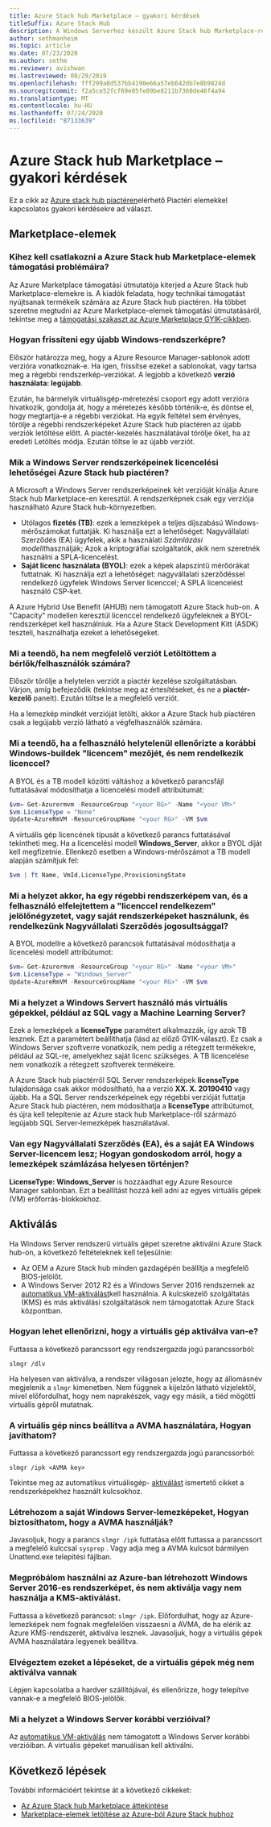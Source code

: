 ```yaml
---
title: Azure Stack hub Marketplace – gyakori kérdések
titleSuffix: Azure Stack Hub
description: A Windows Serverhez készült Azure Stack hub Marketplace-re vonatkozó gyakori kérdések listája.
author: sethmanheim
ms.topic: article
ms.date: 07/23/2020
ms.author: sethm
ms.reviewer: avishwan
ms.lastreviewed: 08/29/2019
ms.openlocfilehash: fff299a0d537bb4190e66a57eb642db7e8b9824d
ms.sourcegitcommit: f2a5ce52fcf69e05fe89be8211b7360de46f4a94
ms.translationtype: MT
ms.contentlocale: hu-HU
ms.lasthandoff: 07/24/2020
ms.locfileid: "87133639"
---
```

# <a name="azure-stack-hub-marketplace-faq"></a>Azure Stack hub Marketplace – gyakori kérdések

Ez a cikk az [Azure stack hub piactéren](azure-stack-marketplace.md)elérhető Piactéri elemekkel kapcsolatos gyakori kérdésekre ad választ.

## <a name="marketplace-items"></a>Marketplace-elemek

### <a name="who-should-i-contact-for-support-issues-with-azure-stack-hub-marketplace-items"></a>Kihez kell csatlakozni a Azure Stack hub Marketplace-elemek támogatási problémáira?

Az Azure Marketplace támogatási útmutatója kiterjed a Azure Stack hub Marketplace-elemekre is. A kiadók feladata, hogy technikai támogatást nyújtsanak termékeik számára az Azure Stack hub piactéren. Ha többet szeretne megtudni az Azure Marketplace-elemek támogatási útmutatásáról, tekintse meg a [támogatási szakaszt az Azure Marketplace GYIK-cikkben](/azure/marketplace/marketplace-faq-publisher-guide#customer-support).

### <a name="how-do-i-update-to-a-newer-windows-image"></a>Hogyan frissíteni egy újabb Windows-rendszerképre?

Először határozza meg, hogy a Azure Resource Manager-sablonok adott verzióra vonatkoznak-e. Ha igen, frissítse ezeket a sablonokat, vagy tartsa meg a régebbi rendszerkép-verziókat. A legjobb a következő **verzió használata: legújabb**.

Ezután, ha bármelyik virtuálisgép-méretezési csoport egy adott verzióra hivatkozik, gondolja át, hogy a méretezés később történik-e, és döntse el, hogy megtartja-e a régebbi verziókat. Ha egyik feltétel sem érvényes, törölje a régebbi rendszerképeket Azure Stack hub piactéren az újabb verziók letöltése előtt. A piactér-kezelés használatával törölje őket, ha az eredeti Letöltés módja. Ezután töltse le az újabb verziót.

### <a name="what-are-the-licensing-options-for-windows-server-images-on-azure-stack-hub-marketplace"></a>Mik a Windows Server rendszerképeinek licencelési lehetőségei Azure Stack hub piactéren?

A Microsoft a Windows Server rendszerképeinek két verzióját kínálja Azure Stack hub Marketplace-en keresztül. A rendszerképnek csak egy verziója használható Azure Stack hub-környezetben.  

- Utólagos **fizetés (TB)**: ezek a lemezképek a teljes díjszabású Windows-mérőszámokat futtatják.
   Ki használja ezt a lehetőséget: Nagyvállalati Szerződés (EA) ügyfelek, akik a használati *Számlázási modellt*használják; Azok a kriptográfiai szolgáltatók, akik nem szeretnék használni a SPLA-licencelést.
- **Saját licenc használata (BYOL)**: ezek a képek alapszintű mérőórákat futtatnak.
   Ki használja ezt a lehetőséget: nagyvállalati szerződéssel rendelkező ügyfelek Windows Server licenccel; A SPLA licencelést használó CSP-ket.

A Azure Hybrid Use Benefit (AHUB) nem támogatott Azure Stack hub-on. A "Capacity" modellen keresztül licenccel rendelkező ügyfeleknek a BYOL-rendszerképet kell használniuk. Ha a Azure Stack Development Kitt (ASDK) teszteli, használhatja ezeket a lehetőségeket.

### <a name="what-if-i-downloaded-the-wrong-version-to-offer-my-tenantsusers"></a>Mi a teendő, ha nem megfelelő verziót Letöltöttem a bérlők/felhasználók számára?

Először törölje a helytelen verziót a piactér kezelése szolgáltatásban. Várjon, amíg befejeződik (tekintse meg az értesítéseket, és ne a **piactér-kezelő** panelt). Ezután töltse le a megfelelő verziót.

Ha a lemezkép mindkét verzióját letölti, akkor a Azure Stack hub piactéren csak a legújabb verzió látható a végfelhasználók számára.

### <a name="what-if-my-user-incorrectly-checked-the-i-have-a-license-box-in-previous-windows-builds-and-they-dont-have-a-license"></a>Mi a teendő, ha a felhasználó helytelenül ellenőrizte a korábbi Windows-buildek "licencem" mezőjét, és nem rendelkezik licenccel?

A BYOL és a TB modell közötti váltáshoz a következő parancsfájl futtatásával módosíthatja a licencelési modell attribútumát:

```powershell
$vm= Get-Azurermvm -ResourceGroup "<your RG>" -Name "<your VM>"
$vm.LicenseType = "None"
Update-AzureRmVM -ResourceGroupName "<your RG>" -VM $vm
```

A virtuális gép licencének típusát a következő parancs futtatásával tekintheti meg. Ha a licencelési modell **Windows_Server**, akkor a BYOL díját kell megfizetnie. Ellenkező esetben a Windows-mérőszámot a TB modell alapján számítjuk fel:

```powershell
$vm | ft Name, VmId,LicenseType,ProvisioningState
```

### <a name="what-if-i-have-an-older-image-and-my-user-forgot-to-check-the-i-have-a-license-box-or-we-use-our-own-images-and-we-do-have-enterprise-agreement-entitlement"></a>Mi a helyzet akkor, ha egy régebbi rendszerképem van, és a felhasználó elfelejtettem a "licenccel rendelkezem" jelölőnégyzetet, vagy saját rendszerképeket használunk, és rendelkezünk Nagyvállalati Szerződés jogosultsággal?

A BYOL modellre a következő parancsok futtatásával módosíthatja a licencelési modell attribútumot:

```powershell
$vm= Get-Azurermvm -ResourceGroup "<your RG>" -Name "<your VM>"
$vm.LicenseType = "Windows_Server"
Update-AzureRmVM -ResourceGroupName "<your RG>" -VM $vm
```

### <a name="what-about-other-vms-that-use-windows-server-such-as-sql-or-machine-learning-server"></a>Mi a helyzet a Windows Servert használó más virtuális gépekkel, például az SQL vagy a Machine Learning Server?

Ezek a lemezképek a **licenseType** paramétert alkalmazzák, így azok TB lesznek. Ezt a paramétert beállíthatja (lásd az előző GYIK-választ). Ez csak a Windows Server szoftverre vonatkozik, nem pedig a rétegzett termékekre, például az SQL-re, amelyekhez saját licenc szükséges. A TB licencelése nem vonatkozik a rétegzett szoftverek termékeire.

A Azure Stack hub piactérről SQL Server rendszerképek **licenseType** tulajdonsága csak akkor módosítható, ha a verzió **XX. X. 20190410** vagy újabb. Ha a SQL Server rendszerképeinek egy régebbi verzióját futtatja Azure Stack hub piactéren, nem módosíthatja a **licenseType** attribútumot, és újra kell telepítenie az Azure stack hub Marketplace-ről származó legújabb SQL Server-lemezképek használatával.

### <a name="i-have-an-enterprise-agreement-ea-and-will-be-using-my-ea-windows-server-license-how-do-i-make-sure-images-are-billed-correctly"></a>Van egy Nagyvállalati Szerződés (EA), és a saját EA Windows Server-licencem lesz; Hogyan gondoskodom arról, hogy a lemezképek számlázása helyesen történjen?

**LicenseType: Windows_Server** is hozzáadhat egy Azure Resource Manager sablonban. Ezt a beállítást hozzá kell adni az egyes virtuális gépek (VM) erőforrás-blokkokhoz.

## <a name="activation"></a>Aktiválás

Ha Windows Server rendszerű virtuális gépet szeretne aktiválni Azure Stack hub-on, a következő feltételeknek kell teljesülnie:

- Az OEM a Azure Stack hub minden gazdagépén beállítja a megfelelő BIOS-jelölőt.
- A Windows Server 2012 R2 és a Windows Server 2016 rendszernek az [automatikus VM-aktiválást](/previous-versions/windows/it-pro/windows-server-2012-R2-and-2012/dn303421(v=ws.11))kell használnia. A kulcskezelő szolgáltatás (KMS) és más aktiválási szolgáltatások nem támogatottak Azure Stack központban.

### <a name="how-can-i-verify-that-my-vm-is-activated"></a>Hogyan lehet ellenőrizni, hogy a virtuális gép aktiválva van-e?

Futtassa a következő parancssort egy rendszergazda jogú parancssorból:

```shell
slmgr /dlv
```

Ha helyesen van aktiválva, a rendszer világosan jelezte, hogy az állomásnév megjelenik a `slmgr` kimenetben. Nem függnek a kijelzőn látható vízjelektől, mivel előfordulhat, hogy nem naprakészek, vagy egy másik, a tiéd mögötti virtuális gépről mutatnak.

### <a name="my-vm-isnt-set-up-to-use-avma-how-can-i-fix-it"></a>A virtuális gép nincs beállítva a AVMA használatára, Hogyan javíthatom?

Futtassa a következő parancssort egy rendszergazda jogú parancssorból:

```shell
slmgr /ipk <AVMA key>
```

Tekintse meg az automatikus virtuálisgép- [aktiválást](/previous-versions/windows/it-pro/windows-server-2012-R2-and-2012/dn303421(v=ws.11)) ismertető cikket a rendszerképekhez használt kulcsokhoz.

### <a name="i-create-my-own-windows-server-images-how-can-i-make-sure-they-use-avma"></a>Létrehozom a saját Windows Server-lemezképeket, Hogyan biztosíthatom, hogy a AVMA használják?

Javasoljuk, hogy a parancs `slmgr /ipk` futtatása előtt futtassa a parancssort a megfelelő kulccsal `sysprep` . Vagy adja meg a AVMA kulcsot bármilyen Unattend.exe telepítési fájlban.

### <a name="i-am-trying-to-use-my-windows-server-2016-image-created-on-azure-and-its-not-activating-or-using-kms-activation"></a>Megpróbálom használni az Azure-ban létrehozott Windows Server 2016-es rendszerképet, és nem aktiválja vagy nem használja a KMS-aktiválást.

Futtassa a következő parancsot: `slmgr /ipk`. Előfordulhat, hogy az Azure-lemezképek nem fognak megfelelően visszaesni a AVMA, de ha elérik az Azure KMS-rendszerét, aktiválva lesznek. Javasoljuk, hogy a virtuális gépek AVMA használatára legyenek beállítva.

### <a name="i-have-performed-all-of-these-steps-but-my-vms-are-still-not-activating"></a>Elvégeztem ezeket a lépéseket, de a virtuális gépek még nem aktiválva vannak

Lépjen kapcsolatba a hardver szállítójával, és ellenőrizze, hogy telepítve vannak-e a megfelelő BIOS-jelölők.

### <a name="what-about-earlier-versions-of-windows-server"></a>Mi a helyzet a Windows Server korábbi verzióival?

Az [automatikus VM-aktiválás](/previous-versions/windows/it-pro/windows-server-2012-R2-and-2012/dn303421(v=ws.11)) nem támogatott a Windows Server korábbi verzióiban. A virtuális gépeket manuálisan kell aktiválni.

## <a name="next-steps"></a>Következő lépések

További információért tekintse át a következő cikkeket:

- [Az Azure Stack hub Marketplace áttekintése](azure-stack-marketplace.md)
- [Marketplace-elemek letöltése az Azure-ból Azure Stack hubhoz](azure-stack-download-azure-marketplace-item.md)
